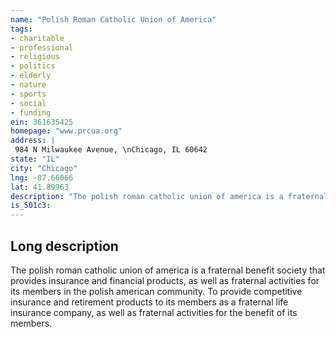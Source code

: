 ```yaml
---
name: "Polish Roman Catholic Union of America"
tags:
- charitable
- professional
- religious
- politics
- elderly
- nature
- sports
- social
- funding
ein: 361635425
homepage: "www.prcua.org"
address: |
 984 N Milwaukee Avenue, \nChicago, IL 60642
state: "IL"
city: "Chicago"
lng: -87.66066
lat: 41.89963
description: "The polish roman catholic union of america is a fraternal benefit society that provides insurance and financial products, as well as fraternal activities for its members in the polish american community. "
is_501c3: 
---
```


## Long description

The polish roman catholic union of america is a fraternal benefit society that provides insurance and financial products, as well as fraternal activities for its members in the polish american community. To provide competitive insurance and retirement products to its members as a fraternal life insurance company, as well as fraternal activities for the benefit of its members. 
